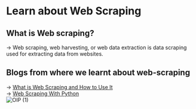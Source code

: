 # Learn about Web Scraping

## What is Web scraping?
-> Web scraping, web harvesting, or web data extraction is data scraping used for extracting data from websites.

## Blogs from where we learnt about web-scraping
-> [What is Web Scraping and How to Use It](https://www.geeksforgeeks.org/what-is-web-scraping-and-how-to-use-it/) 
<br />-> [Web Scraping With Python](https://www.edureka.co/blog/web-scraping-with-python/)
<br />![OIP (1)](https://user-images.githubusercontent.com/86939391/137311180-09f6a4fa-87e2-43c8-8c7f-c86d6b8bd886.jpg)

